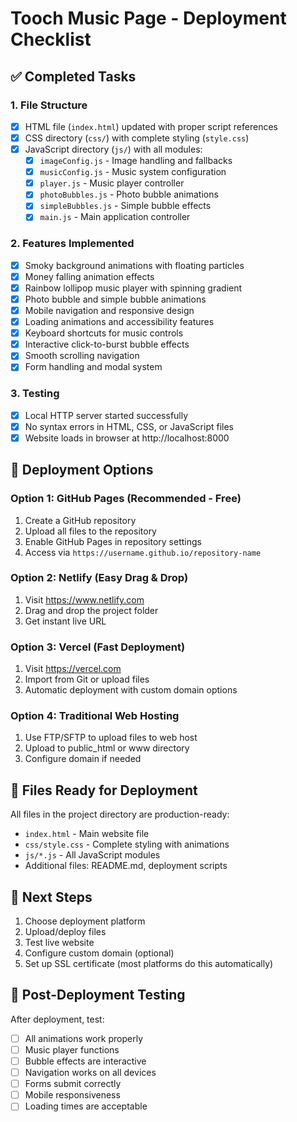 # Tooch Music Page - Deployment Checklist

## ✅ Completed Tasks

### 1. File Structure
- [x] HTML file (`index.html`) updated with proper script references
- [x] CSS directory (`css/`) with complete styling (`style.css`)
- [x] JavaScript directory (`js/`) with all modules:
  - [x] `imageConfig.js` - Image handling and fallbacks
  - [x] `musicConfig.js` - Music system configuration
  - [x] `player.js` - Music player controller
  - [x] `photoBubbles.js` - Photo bubble animations
  - [x] `simpleBubbles.js` - Simple bubble effects
  - [x] `main.js` - Main application controller

### 2. Features Implemented
- [x] Smoky background animations with floating particles
- [x] Money falling animation effects
- [x] Rainbow lollipop music player with spinning gradient
- [x] Photo bubble and simple bubble animations
- [x] Mobile navigation and responsive design
- [x] Loading animations and accessibility features
- [x] Keyboard shortcuts for music controls
- [x] Interactive click-to-burst bubble effects
- [x] Smooth scrolling navigation
- [x] Form handling and modal system

### 3. Testing
- [x] Local HTTP server started successfully
- [x] No syntax errors in HTML, CSS, or JavaScript files
- [x] Website loads in browser at http://localhost:8000

## 🚀 Deployment Options

### Option 1: GitHub Pages (Recommended - Free)
1. Create a GitHub repository
2. Upload all files to the repository
3. Enable GitHub Pages in repository settings
4. Access via `https://username.github.io/repository-name`

### Option 2: Netlify (Easy Drag & Drop)
1. Visit https://www.netlify.com
2. Drag and drop the project folder
3. Get instant live URL

### Option 3: Vercel (Fast Deployment)
1. Visit https://vercel.com
2. Import from Git or upload files
3. Automatic deployment with custom domain options

### Option 4: Traditional Web Hosting
1. Use FTP/SFTP to upload files to web host
2. Upload to public_html or www directory
3. Configure domain if needed

## 📂 Files Ready for Deployment

All files in the project directory are production-ready:
- `index.html` - Main website file
- `css/style.css` - Complete styling with animations
- `js/*.js` - All JavaScript modules
- Additional files: README.md, deployment scripts

## 🎯 Next Steps

1. Choose deployment platform
2. Upload/deploy files
3. Test live website
4. Configure custom domain (optional)
5. Set up SSL certificate (most platforms do this automatically)

## 🔧 Post-Deployment Testing

After deployment, test:
- [ ] All animations work properly
- [ ] Music player functions
- [ ] Bubble effects are interactive
- [ ] Navigation works on all devices
- [ ] Forms submit correctly
- [ ] Mobile responsiveness
- [ ] Loading times are acceptable
